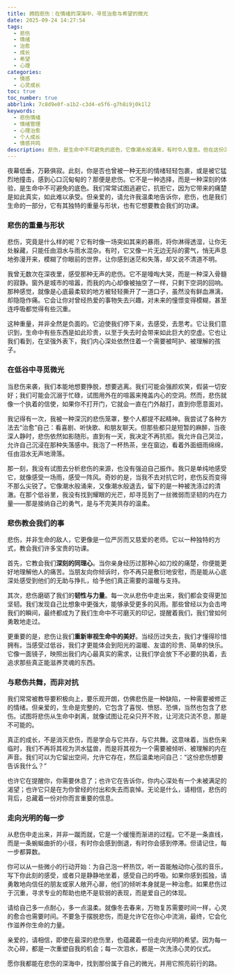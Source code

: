 ```yaml
---
title: 拥抱悲伤：在情绪的深海中，寻觅治愈与希望的微光
date: 2025-09-24 14:27:54
tags:
  - 悲伤
  - 情绪
  - 治愈
  - 成长
  - 希望
  - 心理
categories:
  - 情感
  - 心灵成长
toc: true
toc_number: true
abbrlink: 7c8d9e0f-a1b2-c3d4-e5f6-g7h8i9j0k1l2
keywords:
  - 悲伤情绪
  - 情绪管理
  - 心理治愈
  - 个人成长
  - 情感共鸣
description: 悲伤，是生命中不可避免的底色，它像潮水般涌来，有时令人窒息。但在这份沉重之下，隐藏着深刻的自我认知与成长的契机。本文将带你温柔地探索悲伤的重量与形状，如何在低谷中寻觅微光，以及悲伤教会我们的宝贵功课。让我们学会与悲伤共舞，而非对抗，最终在情绪的深海中，找到属于自己的治愈与希望。
---
```


夜幕低垂，万籁俱寂。此刻，你是否也曾被一种无形的情绪轻轻包裹，或是被它猛烈地撞击，感到心口沉甸甸的？那便是悲伤。它不是一种选择，而是一种深刻的体验，是生命中不可避免的底色。我们常常试图逃避它，抗拒它，因为它带来的痛楚是如此真实，如此难以承受。但亲爱的，请允许我温柔地告诉你，悲伤，也是我们生命的一部分，它有其独特的重量与形状，也有它想要教会我们的功课。

### 悲伤的重量与形状

悲伤，究竟是什么样的呢？它有时像一场突如其来的暴雨，将你淋得透湿，让你无处躲藏，只能任由泪水与雨水混杂。有时，它又像一片无边无际的雾气，悄无声息地弥漫开来，模糊了你眼前的世界，让你感到迷茫和失落，却又说不清道不明。

我曾无数次在深夜里，感受那种无声的悲伤。它不是嚎啕大哭，而是一种深入骨髓的寂静。窗外是城市的喧嚣，而我的内心却像被抽空了一样，只剩下空洞的回响。那种感觉，就像是心底最柔软的地方被轻轻撕开了一道口子，虽然没有鲜血淋漓，却隐隐作痛。它会让你对曾经热爱的事物失去兴趣，对未来的憧憬变得模糊，甚至连呼吸都觉得有些沉重。

这种重量，并非全然是负面的。它迫使我们停下来，去感受，去思考。它让我们意识到，生命中有些东西是如此珍贵，以至于失去时会带来如此巨大的空虚。它也让我们看到，在坚强外表下，我们内心深处依然住着一个需要被呵护、被理解的孩子。

### 在低谷中寻觅微光

当悲伤来袭，我们本能地想要挣脱，想要逃离。我们可能会强颜欢笑，假装一切安好；我们可能会沉溺于忙碌，试图用外在的喧嚣来掩盖内心的空洞。然而，悲伤就像一个执着的信使，如果你不打开门，它就会一直在门外敲打，直到你愿意面对。

我记得有一次，我被一种深沉的悲伤笼罩，整个人都提不起精神。我尝试了各种方法去“治愈”自己：看喜剧、听快歌、和朋友聊天。但那些都只是短暂的麻醉，当夜深人静时，悲伤依然如影随形。直到有一天，我决定不再抗拒。我允许自己哭泣，允许自己沉浸在那种失落感中。我泡了一杯热茶，坐在窗边，看着外面细雨绵绵，任由泪水无声地滑落。

那一刻，我没有试图去分析悲伤的来源，也没有强迫自己振作。我只是单纯地感受它，就像感受一场雨，感受一阵风。奇妙的是，当我不去对抗它时，悲伤反而变得不那么尖锐了。它像潮水般涌来，又像潮水般退去，留下的是一种被洗涤过的清澈。在那个低谷里，我没有找到耀眼的光芒，却寻觅到了一丝微弱而坚韧的内在力量——那是接纳自己的勇气，是与不完美共存的温柔。

### 悲伤教会我们的事

悲伤，并非生命的敌人，它更像是一位严厉而又慈爱的老师。它以一种独特的方式，教会我们许多宝贵的功课。

首先，它教会我们**深刻的同理心**。当你亲身经历过那种心如刀绞的痛楚，你便能更好地理解他人的痛苦。当朋友向你倾诉时，你不再只是敷衍地安慰，而是能从心底深处感受到他们的无助与挣扎，给予他们真正需要的温暖与支持。

其次，悲伤磨砺了我们的**韧性与力量**。每一次从悲伤中走出来，我们都会变得更加坚韧。我们发现自己比想象中更强大，能够承受更多的风雨。那些曾经以为会击垮我们的瞬间，最终都成为了我们生命中不可磨灭的印记，提醒着我们，我们曾如何勇敢地走过。

更重要的是，悲伤让我们**重新审视生命中的美好**。当经历过失去，我们才懂得珍惜拥有。当感受过低谷，我们才更能体会到阳光的温暖、友谊的珍贵、简单的快乐。它像一面镜子，映照出我们内心最真实的需求，让我们学会放下不必要的执着，去追求那些真正能滋养灵魂的东西。

### 与悲伤共舞，而非对抗

我们常常被教导要积极向上，要乐观开朗，仿佛悲伤是一种缺陷，一种需要被修正的情绪。但亲爱的，生命是完整的，它包含了喜悦、愤怒、恐惧，当然也包含了悲伤。试图将悲伤从生命中剥离，就像试图让花朵只开不败，让河流只流不息，那是不可能的。

真正的成长，不是消灭悲伤，而是学会与它共存，与它共舞。这意味着，当悲伤来临时，我们不再将其视为洪水猛兽，而是将其视为一个需要被倾听、被理解的内在声音。我们可以为它留出空间，允许它存在，然后温柔地问自己：“这份悲伤想要告诉我什么？”

也许它在提醒你，你需要休息了；也许它在告诉你，你内心深处有一个未被满足的渴望；也许它只是在为你曾经的付出和失去而哀悼。无论是什么，请相信，悲伤的背后，总藏着一份对你而言重要的信息。

### 走向光明的每一步

从悲伤中走出来，并非一蹴而就，它是一个缓慢而渐进的过程。它不是一条直线，而是一条蜿蜒曲折的小径，有时你会感到倒退，有时你会感到停滞。但请记住，每一步都算数。

你可以从一些微小的行动开始：为自己泡一杯热饮，听一首能触动你心弦的音乐，写下你此刻的感受，或者只是静静地坐着，感受自己的呼吸。如果你感到孤独，请勇敢地向信任的朋友或家人敞开心扉，他们的倾听本身就是一种治愈。如果悲伤过于沉重，寻求专业的帮助也绝不是软弱的表现，而是爱自己的体现。

请给自己多一点耐心，多一点温柔。就像冬去春来，万物复苏需要时间一样，心灵的愈合也需要时间。不要急于摆脱悲伤，而是允许它在你心中流淌，最终，它会化作滋养你生命的力量。

亲爱的，请相信，即使在最深的悲伤里，也蕴藏着一份走向光明的希望。因为每一次心碎，都是一次重塑自我的机会；每一次泪水，都是一次洗涤心灵的仪式。

愿你我都能在悲伤的深海中，找到那份属于自己的微光，并用它照亮前行的路。